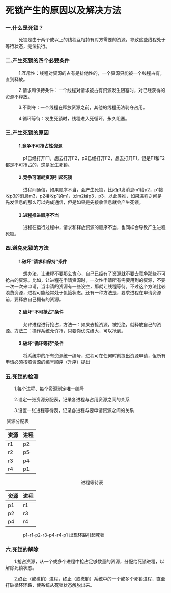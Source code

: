 # 死锁产生的原因以及解决方法

### 一.什么是死锁？

　　　死锁是由于两个或以上的线程互相持有对方需要的资源，导致这些线程处于等待状态，无法执行。

### 二.产生死锁的四个必要条件

　　　1.互斥性：线程对资源的占有是排他性的，一个资源只能被一个线程占有，直到释放。

　　　2.请求和保持条件：一个线程对请求被占有资源发生阻塞时，对已经获得的资源不释放。

　　　3.不剥夺：一个线程在释放资源之前，其他的线程无法剥夺占用。

　　　4.循环等待：发生死锁时，线程进入死循环，永久阻塞。

### 三.产生死锁的原因

#### 　　　1.竞争不可抢占性资源

　　　　p1已经打开F1，想去打开F2，p2已经打开F2，想去打开F1，但是F1和F2都是不可抢占的，这是发生死锁。

#### 　　　2.竞争可消耗资源引起死锁

　　　　进程间通信，如果顺序不当，会产生死锁，比如p1发消息m1给p2，p1接收p3的消息m3，p2接收p1的m1，发m2给p3，p3，以此类推，如果进程之间是先发信息的那么可以完成通信，但是如果是先接收信息就会产生死锁。

#### 　　　3.进程推进顺序不当

　　　　进程在运行过程中，请求和释放资源的顺序不当，也同样会导致产生进程死锁。

### 四.避免死锁的方法

#### 　　　1.破坏“请求和保持”条件

　　　　想办法，让进程不要那么贪心，自己已经有了资源就不要去竞争那些不可抢占的资源。比如，让进程在申请资源时，一次性申请所有需要用到的资源，不要一次一次来申请，当申请的资源有一些没空，那就让线程等待。不过这个方法比较浪费资源，进程可能经常处于饥饿状态。还有一种方法是，要求进程在申请资源前，要释放自己拥有的资源。

#### 　　　2.破坏“不可抢占”条件

　　　　允许进程进行抢占，方法一：如果去抢资源，被拒绝，就释放自己的资源。方法二：操作系统允许抢，只要你优先级大，可以抢到。

#### 　　　3.破坏“循环等待”条件

　　　　将系统中的所有资源统一编号，进程可在任何时刻提出资源申请，但所有申请必须按照资源的编号顺序（升序）提出

### 五.死锁的检测

　　1.每个进程、每个资源制定唯一编号

　　2.设定一张资源分配表，记录各进程与占用资源之间的关系

　　3.设置一张进程等待表，记录各进程与要申请资源之间的关系　　

​                               资源分配表

| 资源 | 进程 |
| ---- | ---- |
| r1   | p2   |
| r2   | p5   |
| r3   | p4   |
| r4   | p1   |

 

 

　　　　　　　　　　　　　　　　　进程等待表

| 资源 | 进程 |
| ---- | ---- |
| p1   | r1   |
| p2   | r3   |
| p4   | r4   |

 

　　　　p1-r1-p2-r3-p4-r4-p1 出现环路引起死锁

### 六.死锁的解除

　　1.抢占资源，从一个或多个进程中抢占足够数量的资源，分配给死锁进程，以解除死锁状态。

　　2.终止（或撤销）进程，终止（或撤销）系统中的一个或多个死锁进程，直至打破循环环路，使系统从死锁状态解脱出来。